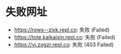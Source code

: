 # 失败网址
- https://rows--zixk.repl.co: 失败 (Failed)
- https://tote.kaikaixin.repl.co: 失败 (Failed)
- https://vi.zogzr.repl.co: 失败 (403
Failed)
